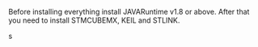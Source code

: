 Before installing everything install JAVARuntime v1.8 or above. After that you need to install STMCUBEMX, KEIL and STLINK.

s

